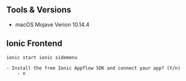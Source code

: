 ## Tools & Versions
- macOS Mojave Verion 10.14.4

## Ionic Frontend
```
ionic start ionic sidemenu
```
    - Install the free Ionic Appflow SDK and connect your app? (Y/n) 
        - n

    
